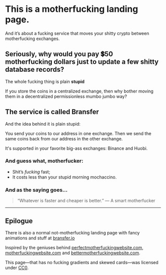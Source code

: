 # This is a motherfucking landing page.

And it’s about a fucking service that moves your shitty crypto between motherfucking exchanges.

## Seriously, why would you pay 💲50 motherfucking dollars just to update a few shitty database records?

The whole fucking thing is plain **stupid**

If you store the coins in a centralized exchange, then why bother moving them in a decentralized permissionless mumbo jumbo way?

## The service is called **Bransfer**

And the idea behind it is plain stupid:

You send your coins to our address in one exchange. Then we send the same coins back from our address in the other exchange.

It's supported in your favorite big-ass exchanges: Binance and Huobi.

### And guess what, motherfucker:

*   Shit’s _fucking_ fast;
*   It costs less than your stupid morning mochaccino.

### And as the saying goes...

> “Whatever is faster and cheaper is better.” — A smart motherfucker

* * *

## Epilogue

There is also a normal not-motherfucking landing page with fancy animations and stuff at [bransfer.io](https://bransfer.io/)

Inspired by the geniuses behind [perfectmotherfuckingwebsite.com](https://perfectmotherfuckingwebsite.com/), [motherfuckingwebsite.com](https://motherfuckingwebsite.com/) and [bettermotherfuckingwebsite.com](http://bettermotherfuckingwebsite.com/).

This page—that has no fucking gradients and skewed cards—was licensed under [CC0](https://creativecommons.org/publicdomain/zero/1.0/).
